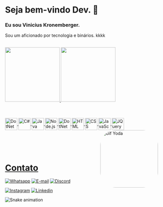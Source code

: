 # Seja bem-vindo Dev. 🖖
### Eu sou Vinicius Kronemberger.
<p> Sou um aficionado por tecnologia e binários. kkkk</p>
<br>

<div>
    <a href= "https://github.com/CasttCK">
    <img height= "180em" src= "https://github-readme-stats.vercel.app/api?username=casttck&show_icons=true&theme=dracula">
    <img height= "180em" src= "https://github-readme-stats.vercel.app/api/top-langs/?username=casttck&layout=compact&theme=dracula">
</div>
<br>
<br>
    
<div><br>
  <img align="center" alt="DotNet" height="40" width="40" src="https://cdn.jsdelivr.net/gh/devicons/devicon/icons/dot-net/dot-net-original.svg" />        
  <img align="center" alt="C#" height="40" width="40" src="https://cdn.jsdelivr.net/gh/devicons/devicon/icons/csharp/csharp-original.svg" />
  <img align="center" alt="Java" height="40" width="40" src="https://cdn.jsdelivr.net/gh/devicons/devicon/icons/java/java-original.svg">
  <img align="center" alt="Node.js" height="40" width="40" src="https://cdn.jsdelivr.net/gh/devicons/devicon/icons/nodejs/nodejs-original.svg">
  <img align="center" alt="DotNet" height="40" width="40" src="https://cdn.jsdelivr.net/gh/devicons/devicon/icons/postgresql/postgresql-original.svg" />
  <img align="center" alt="HTML" height="40" width="40" src="https://cdn.jsdelivr.net/gh/devicons/devicon/icons/html5/html5-original.svg">
  <img align="center" alt="CSS" height="40" width="40" src="https://cdn.jsdelivr.net/gh/devicons/devicon/icons/css3/css3-original.svg">
  <img align="center" alt="JavaScript" height="40" width="40" src="https://cdn.jsdelivr.net/gh/devicons/devicon/icons/javascript/javascript-original.svg">
  <img align="center" alt="JQuery" height="40" width="40" src="https://cdn.jsdelivr.net/gh/devicons/devicon/icons/jquery/jquery-plain-wordmark.svg" />
  <img align="right" alt="Gif Yoda" height="190" style="border-radius:50px;" src="https://c.tenor.com/W32JBtWNIiUAAAAd/baby-yoda-drink.gif">
</div>
<br>
<br>
<br>
<br>
 
<div>
<h1>Contato</h1>

[![Whatsapp](https://img.shields.io/badge/WhatsApp-25D366?style=for-the-badge&logo=whatsapp&logoColor=white)](https://files.fm/thumb_show.php?i=4eyqxskcu)
[![E-mail](https://img.shields.io/badge/Gmail-D14836?style=for-the-badge&logo=gmail&logoColor=white)](https://files.fm/f/qy3f2maum)
[![Discord](https://img.shields.io/badge/Discord-7289DA?style=for-the-badge&logo=discord&logoColor=white)](https://files.fm/f/2judrjwnt)
<br>
    
[![Instagram](https://img.shields.io/badge/Instagram-E4405F?style=for-the-badge&logo=instagram&logoColor=white)](https://www.instagram.com/vinikronemberger/)
[![Linkedin](https://img.shields.io/badge/LinkedIn-0077B5?style=for-the-badge&logo=linkedin&logoColor=white)](https://www.linkedin.com/in/vinícius-c-kronemberger-335170209/)

 ![Snake animation](https://github.com/casttck/casttck/blob/output/github-contribution-grid-snake.svg)    
    
</div
